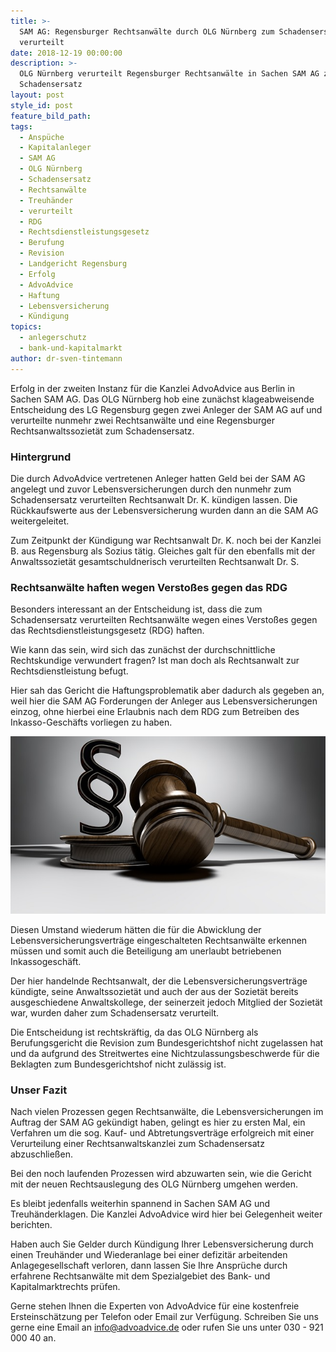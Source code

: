 ```yaml
---
title: >-
  SAM AG: Regensburger Rechtsanwälte durch OLG Nürnberg zum Schadensersatz
  verurteilt
date: 2018-12-19 00:00:00
description: >-
  OLG Nürnberg verurteilt Regensburger Rechtsanwälte in Sachen SAM AG zum
  Schadensersatz
layout: post
style_id: post
feature_bild_path:
tags:
  - Anspüche
  - Kapitalanleger
  - SAM AG
  - OLG Nürnberg
  - Schadensersatz
  - Rechtsanwälte
  - Treuhänder
  - verurteilt
  - RDG
  - Rechtsdienstleistungsgesetz
  - Berufung
  - Revision
  - Landgericht Regensburg
  - Erfolg
  - AdvoAdvice
  - Haftung
  - Lebensversicherung
  - Kündigung
topics:
  - anlegerschutz
  - bank-und-kapitalmarkt
author: dr-sven-tintemann
---
```


Erfolg in der zweiten Instanz f&uuml;r die Kanzlei AdvoAdvice aus Berlin in Sachen SAM AG. Das OLG N&uuml;rnberg hob eine zun&auml;chst klageabweisende Entscheidung des LG Regensburg gegen zwei Anleger der SAM AG auf und verurteilte nunmehr zwei Rechtsanw&auml;lte und eine Regensburger Rechtsanwaltssoziet&auml;t zum Schadensersatz.&nbsp;

### Hintergrund

Die durch AdvoAdvice vertretenen Anleger hatten Geld bei der SAM AG angelegt und zuvor Lebensversicherungen durch den nunmehr zum Schadensersatz verurteilten Rechtsanwalt Dr. K. k&uuml;ndigen lassen. Die R&uuml;ckkaufswerte aus der Lebensversicherung wurden dann an die SAM AG weitergeleitet.&nbsp;

Zum Zeitpunkt der K&uuml;ndigung war Rechtsanwalt Dr. K. noch bei der Kanzlei B. aus Regensburg als Sozius t&auml;tig. Gleiches galt f&uuml;r den ebenfalls mit der Anwaltssoziet&auml;t gesamtschuldnerisch verurteilten Rechtsanwalt Dr. S.&nbsp;

### Rechtsanw&auml;lte haften wegen Versto&szlig;es gegen das RDG

Besonders interessant an der Entscheidung ist, dass die zum Schadensersatz verurteilten Rechtsanw&auml;lte wegen eines Versto&szlig;es gegen das Rechtsdienstleistungsgesetz (RDG) haften.&nbsp;

Wie kann das sein, wird sich das zun&auml;chst der durchschnittliche Rechtskundige verwundert fragen? Ist man doch als Rechtsanwalt zur Rechtsdienstleistung befugt.&nbsp;

Hier sah das Gericht die Haftungsproblematik aber dadurch als gegeben an, weil hier die SAM AG Forderungen der Anleger aus Lebensversicherungen einzog, ohne hierbei eine Erlaubnis nach dem RDG zum Betreiben des Inkasso-Gesch&auml;fts vorliegen zu haben.&nbsp;

![](/uploads/judgment-3667391-640.jpg)

Diesen Umstand wiederum h&auml;tten die f&uuml;r die Abwicklung der Lebensversicherungsvertr&auml;ge eingeschalteten Rechtsanw&auml;lte erkennen m&uuml;ssen und somit auch die Beteiligung am unerlaubt betriebenen Inkassogesch&auml;ft.&nbsp;

Der hier handelnde Rechtsanwalt, der die Lebensversicherungsvertr&auml;ge k&uuml;ndigte, seine Anwaltssoziet&auml;t und auch der aus der Soziet&auml;t bereits ausgeschiedene Anwaltskollege, der seinerzeit jedoch Mitglied der Soziet&auml;t war, wurden daher zum Schadensersatz verurteilt.

Die Entscheidung ist rechtskr&auml;ftig, da das OLG N&uuml;rnberg als Berufungsgericht die Revision zum Bundesgerichtshof nicht zugelassen hat und da aufgrund des Streitwertes eine Nichtzulassungsbeschwerde f&uuml;r die Beklagten zum Bundesgerichtshof nicht zul&auml;ssig ist.&nbsp;

### Unser Fazit&nbsp;

Nach vielen Prozessen gegen Rechtsanw&auml;lte, die Lebensversicherungen im Auftrag der SAM AG gek&uuml;ndigt haben, gelingt es hier zu ersten Mal, ein Verfahren um die sog. Kauf- und Abtretungsvertr&auml;ge erfolgreich mit einer Verurteilung einer Rechtsanwaltskanzlei zum Schadensersatz abzuschlie&szlig;en.&nbsp;

Bei den noch laufenden Prozessen wird abzuwarten sein, wie die Gericht mit der neuen Rechtsauslegung des OLG N&uuml;rnberg umgehen werden.&nbsp;

Es bleibt jedenfalls weiterhin spannend in Sachen SAM AG und Treuh&auml;nderklagen. Die Kanzlei AdvoAdvice wird hier bei Gelegenheit weiter berichten.&nbsp;

Haben auch Sie Gelder durch K&uuml;ndigung Ihrer Lebensversicherung durch einen Treuh&auml;nder und Wiederanlage bei einer defizit&auml;r arbeitenden Anlagegesellschaft verloren, dann lassen Sie Ihre Anspr&uuml;che durch erfahrene Rechtsanw&auml;lte mit dem Spezialgebiet des Bank- und Kapitalmarktrechts pr&uuml;fen.&nbsp;

Gerne stehen Ihnen die Experten von AdvoAdvice f&uuml;r eine kostenfreie Ersteinsch&auml;tzung per Telefon oder Email zur Verf&uuml;gung. Schreiben Sie uns gerne eine Email an info@advoadvice.de oder rufen Sie uns unter 030 - 921 000 40 an.&nbsp;